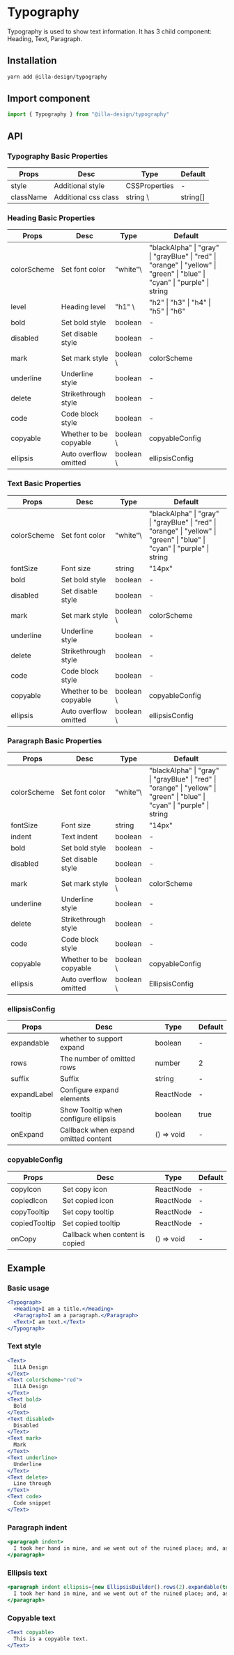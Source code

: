# Typography

Typography is used to show text information. It has 3 child component: Heading, Text, Paragraph.

## Installation

```bash
yarn add @illa-design/typography
```

## Import component

```jsx
import { Typography } from "@illa-design/typography"
```

## API

### Typography Basic Properties

| Props     | Desc                 | Type          | Default      |
| --------- | -------------------- | ------------- | ------------ |
| style     | Additional style     | CSSProperties | -            |
| className | Additional css class | string \     | string[] | - |

### Heading Basic Properties

| Props       | Desc                   | Type       | Default                                                                                                                                              |
| ----------- | ---------------------- | ---------- | ---------------------------------------------------------------------------------------------------------------------------------------------------- |
| colorScheme | Set font color         | "white"\  | "blackAlpha" \| "gray" \| "grayBlue" \| "red" \| "orange" \| "yellow" \| "green"  \| "blue" \| "cyan" \| "purple" \| string | "blackAlpha" |
| level       | Heading level          | "h1" \    | "h2" \| "h3" \| "h4" \| "h5" \| "h6"                 | "h2"                                                                                      |
| bold        | Set bold style         | boolean    | -                                                                                                                                                    |
| disabled    | Set disable style      | boolean    | -                                                                                                                                                    |
| mark        | Set mark style         | boolean \ | colorScheme                                       | -                                                                                                |
| underline   | Underline  style       | boolean    | -                                                                                                                                                    |
| delete      | Strikethrough style    | boolean    | -                                                                                                                                                    |
| code        | Code block style       | boolean    | -                                                                                                                                                    |
| copyable    | Whether to be copyable | boolean \ | copyableConfig                                    | -                                                                                                |
| ellipsis    | Auto overflow omitted  | boolean \ | ellipsisConfig                                    | -                                                                                                |

### Text Basic Properties

| Props       | Desc                   | Type       | Default                                                                                                                                              |
| ----------- | ---------------------- | ---------- | ---------------------------------------------------------------------------------------------------------------------------------------------------- |
| colorScheme | Set font color         | "white"\  | "blackAlpha" \| "gray" \| "grayBlue" \| "red" \| "orange" \| "yellow" \| "green"  \| "blue" \| "cyan" \| "purple" \| string | "blackAlpha" |
| fontSize    | Font size              | string     | "14px"                                                                                                                                               |
| bold        | Set bold style         | boolean    | -                                                                                                                                                    |
| disabled    | Set disable style      | boolean    | -                                                                                                                                                    |
| mark        | Set mark style         | boolean \ | colorScheme                                       | -                                                                                                |
| underline   | Underline  style       | boolean    | -                                                                                                                                                    |
| delete      | Strikethrough style    | boolean    | -                                                                                                                                                    |
| code        | Code block style       | boolean    | -                                                                                                                                                    |
| copyable    | Whether to be copyable | boolean \ | copyableConfig                                    | -                                                                                                |
| ellipsis    | Auto overflow omitted  | boolean \ | ellipsisConfig                                    | -                                                                                                |

### Paragraph Basic Properties

| Props       | Desc                   | Type       | Default                                                                                                                                              |
| ----------- | ---------------------- | ---------- | ---------------------------------------------------------------------------------------------------------------------------------------------------- |
| colorScheme | Set font color         | "white"\  | "blackAlpha" \| "gray" \| "grayBlue" \| "red" \| "orange" \| "yellow" \| "green"  \| "blue" \| "cyan" \| "purple" \| string | "blackAlpha" |
| fontSize    | Font size              | string     | "14px"                                                                                                                                               |
| indent      | Text indent            | boolean    | -                                                                                                                                                    |
| bold        | Set bold style         | boolean    | -                                                                                                                                                    |
| disabled    | Set disable style      | boolean    | -                                                                                                                                                    |
| mark        | Set mark style         | boolean \ | colorScheme                                       | -                                                                                                |
| underline   | Underline  style       | boolean    | -                                                                                                                                                    |
| delete      | Strikethrough style    | boolean    | -                                                                                                                                                    |
| code        | Code block style       | boolean    | -                                                                                                                                                    |
| copyable    | Whether to be copyable | boolean \ | copyableConfig                                    | -                                                                                                |
| ellipsis    | Auto overflow omitted  | boolean \ | EllipsisConfig                                    | -                                                                                                |

### ellipsisConfig

| Props       | Desc                                 | Type       | Default |
| ----------- | ------------------------------------ | ---------- | ------- |
| expandable  | whether to support expand            | boolean    | -       |
| rows        | The number of omitted rows           | number     | 2       |
| suffix      | Suffix                               | string     | -       |
| expandLabel | Configure expand elements            | ReactNode  | -       |
| tooltip     | Show Tooltip when configure ellipsis | boolean    | true    |
| onExpand    | Callback when expand omitted content | () => void | -       |

### copyableConfig

| Props         | Desc                            | Type       | Default |
| ------------- | ------------------------------- | ---------- | ------- |
| copyIcon      | Set copy icon                   | ReactNode  | -       |
| copiedIcon    | Set copied icon                 | ReactNode  | -       |
| copyTooltip   | Set copy tooltip                | ReactNode  | -       |
| copiedTooltip | Set copied tooltip              | ReactNode  | -       |
| onCopy        | Callback when content is copied | () => void | -       |



## Example

### Basic usage

```jsx
<Typograph>
  <Heading>I am a title.</Heading>
  <Paragraph>I am a paragraph.</Paragraph>
  <Text>I am text.</Text>
</Typograph>
```

### Text style

```jsx
<Text>
  ILLA Design 
</Text>
<Text colorScheme="red">
  ILLA Design
</Text>
<Text bold>
  Bold
</Text>
<Text disabled>
  Disabled
</Text>
<Text mark>
  Mark
</Text>
<Text underline>
  Underline
</Text>
<Text delete>
  Line through
</Text>
<Text code>
  Code snippet
</Text>
```

### Paragraph indent

```jsx
<paragraph indent>
  I took her hand in mine, and we went out of the ruined place; and, as the morning mists had risen long ago when I first left the forge, so, the evening mists were rising now, and in all the broad expanse of tranquil light they showed to me, I saw no shadow of another parting from her.
</paragraph>

```

### Ellipsis text

```jsx
<paragraph indent ellipsis={new EllipsisBuilder().rows(2).expandable(true).create()}>
  I took her hand in mine, and we went out of the ruined place; and, as the morning mists had risen long ago when I first left the forge, so, the evening mists were rising now, and in all the broad expanse of tranquil light they showed to me, I saw no shadow of another parting from her.
</paragraph>
```

### Copyable text

```jsx
<Text copyable>
  This is a copyable text.
</Text>
```
